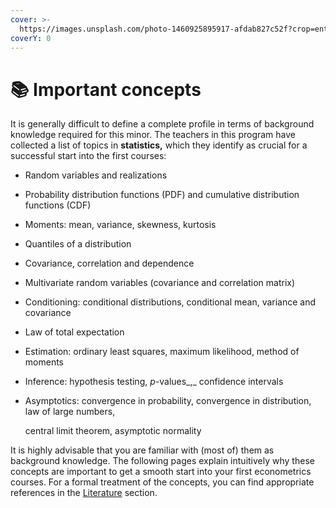 ```yaml
---
cover: >-
  https://images.unsplash.com/photo-1460925895917-afdab827c52f?crop=entropy&cs=srgb&fm=jpg&ixid=MnwxOTcwMjR8MHwxfHNlYXJjaHwxfHxkYXRhfGVufDB8fHx8MTY4Mjk3OTg0MQ&ixlib=rb-4.0.3&q=85
coverY: 0
---
```


# 📚 Important concepts

It is generally difficult to define a complete profile in terms of background knowledge required for this minor. The teachers in this program have collected a list of topics in **statistics,** which they identify as crucial for a successful start into the first courses:&#x20;

* Random variables and realizations
* Probability distribution functions (PDF) and cumulative distribution functions (CDF)
* Moments: mean, variance, skewness, kurtosis&#x20;
* Quantiles of a distribution
* Covariance, correlation and dependence
* Multivariate random variables (covariance and correlation matrix)
* Conditioning: conditional distributions, conditional mean, variance and covariance
* Law of total expectation
* Estimation: ordinary least squares, maximum likelihood, method of moments
* Inference: hypothesis testing, _p_-values_,_ confidence intervals
*   Asymptotics: convergence in probability, convergence in distribution, law of large numbers,

    central limit theorem, asymptotic normality

It is highly advisable that you are familiar with (most of) them as background knowledge. The following pages explain intuitively why these concepts are important to get a smooth start into your first econometrics courses. For a formal treatment of the concepts, you can find appropriate references in the [Literature](../literature.md) section.

